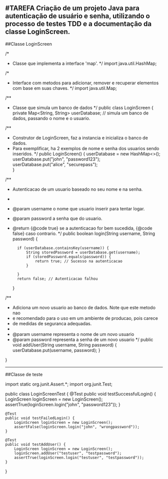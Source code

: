 #TAREFA
Criação de um projeto Java para autenticação de usuário e senha, utilizando o processo de testes TDD e a documentação da classe LoginScreen.
-------------------------------------------

##Classe LoginScreen

/* 
* Classe que implementa a interface 'map'.
*/
 import java.util.HashMap; 


/*
* Interface com metodos para adicionar, remover e recuperar elementos com base em suas chaves.
*/
import java.util.Map; 


/**
* Classe que simula um banco de dados 
*/
public class LoginScreen {
	private Map<String, String> userDatabase; // simula um banco de dados, passando o nome e o usuario.
	
/**
* Construtor de LoginScreen, faz a instancia e inicializa o banco de dados.
* Para exemplificar, ha 2 exemplos de nome e senha dos usuarios sendo inseridos.
*/
	public LoginScreen() {
		userDatabase = new HashMap<>();
		userDatabase.put("john", "password123");	
		userDatabase.put("alice", "securepass");		
	}

/**
* Autenticacao de um usuario baseado no seu nome e na senha.
*
* @param username o nome que usuario inserir para tentar logar.
* @param password a senha que do usuario.
* @return {@code true} se a autenticacao for bem sucedida, {@code false} caso contrario.
*/
	public boolean login(String username, String password) {
		
		if (userDatabase.containsKey(username)) {
			String storedPassword = userDatabase.get(username);
			if (storedPassword.equals(password)) {
				return true; // Sucesso na autenticacao 
			}
		
		}
		return false; // Autenticacao falhou
	}


/**
* Adiciona um novo usuario ao banco de dados. Note que este metodo nao
* e recomendado para o uso em um ambiente de producao, pois carece 
* de medidas de seguranca adequadas.
*
* @param username representa o nome de um novo usuario
* @param password representa a senha de um novo usuario
*/
public void addUser(String username, String password) {
		userDatabase.put(username, password);
	}
	
}

---------------------------------------

##Classe de teste

import static org.junit.Assert.*;
import org.junit.Test;


public class LoginScreenTest {
	@Test
	public void testSuccessfulLogin() {
		LoginScreen loginScreen = new LoginScreen();
		assertTrue(loginScreen.login("john", "password123"));
	}
	
	@Test
	public void testFailedLogin() {
		LoginScreen loginScreen = new LoginScreen();
		assertFalse(loginScreen.login("john", "wrongpassword"));
	}

	@Test
	public void testAddUser() {
		LoginScreen loginScreen = new LoginScreen();
		loginScreen.addUser("testuser", "testpassword");
		assertTrue(loginScreen.login("testuser", "testpassword"));
	}



}





